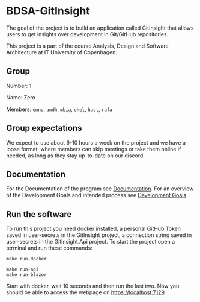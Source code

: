 # BDSA-GitInsight

The goal of the project is to build an application called GitInsight that allows users to get insights over development in Git/GitHub repositories.

This project is a part of the course Analysis, Design and Software Architecture at IT University of Copenhagen.

## Group

Number: 1

Name: Zero

Members: `emno`, `amdh`, `mbia`, `ehel`, `hast`, `rafa`

## Group expectations

We expect to use about 6-10 hours a week on the project and we have a loose format, where members can skip meetings or take them online if needed, as long as they stay up-to-date on our discord.

## Documentation

For the Documentation of the program see [Documentation](docs/Documentation.md).
For an overview of the Development Goals and intended process see [Development Goals](docs/DevelopmentGoals.md).

## Run the software

To run this project you need docker installed, a personal GitHub Token saved in user-secrets in the GitInsight project, a connection string saved in user-secrets in the GitInsight.Api project.
To start the project open a terminal and run these commands:

```shell
make run-docker
```

```shell
make run-api
make run-blazor
```

Start with docker, wait 10 seconds and then run the last two.
Now you should be able to access the webpage on [https://localhost:7129](https://localhost:7129)
